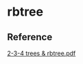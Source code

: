 # rbtree




















## Reference


[2-3-4 trees & rbtree.pdf](https://www.cs.purdue.edu/homes/ayg/CS251/slides/chap13b.pdf)
